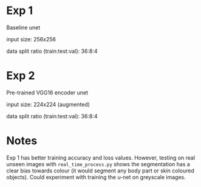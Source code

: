 # Exp 1

Baseline unet

input size: 256x256

data split ratio (train:test:val): 36:8:4

# Exp 2

Pre-trained VGG16 encoder unet

input size: 224x224 (augmented)

data split ratio (train:test:val): 36:8:4


# Notes

Exp 1 has better training accuracy and loss values. However, testing on real unseen images with `real_time_process.py` shows the segmentation has a clear bias towards colour (it would segment any body part or skin coloured objects). Could experiment with training the u-net on greyscale images.
